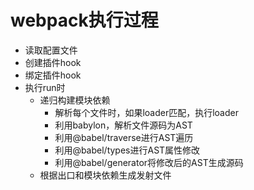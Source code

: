 # webpack执行过程
* 读取配置文件
* 创建插件hook
* 绑定插件hook
* 执行run时
  + 递归构建模块依赖
    - 解析每个文件时，如果loader匹配，执行loader
    - 利用babylon，解析文件源码为AST
    - 利用@babel/traverse进行AST遍历
    - 利用@babel/types进行AST属性修改
    - 利用@babel/generator将修改后的AST生成源码
  + 根据出口和模块依赖生成发射文件
